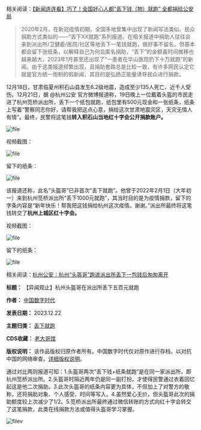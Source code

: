 相关阅读：[【新闻连连看】巧了！全国好心人都“丢下钱（物）就跑” 全都捐给公安局](https://chinadigitaltimes.net/chinese/635504.html "【新闻连连看】巧了！全国好心人都“丢下钱（物）就跑” 全都捐给公安局")



> 
> 2020年2月，在新冠疫情初期，全国多地曾集中出现了新闻写法类似、民众捐助方式类似的——“丢下XX就跑”系列报道。在相关报道中捐助人往往会来到派出所/卫健委/医院/社区等地丢下一笔钱就跑，做好事不留名，但基本都会留下张纸条，以解释自己为何会匿名捐助，“丢下”的金额虽时间推移也越来越大，2023年1月甚至还出现了“一患者在华山医院扔下十万就跑”的新闻。由于这类报道频繁出现，且捐助套路总是比较一致，有许多网民认定它就是官方统一炮制的假新闻，其目的是弘扬正能量诱导民众进行捐款。
> 
> 
> 


12月18日，甘肃临夏州积石山县发生6.2级地震，造成至少135人死亡、近千人受伤。12月21日，据 @杭州公安 官方微博报道称，19日晚上一位戴着头盔的市民走进了杭州笕桥派出所，丢下一个纸包就跑，纸包里有500元现金和一张纸条，纸条上写着“警察同志你好，请帮我把这点心意，捐给这次甘肃地震灾区，天灾无情人有情”。最终，民警将这笔钱**转入积石山当地红十字会公开捐款账户。** 


![file](https://chinadigitaltimes.net/chinese/files/2023/12/image-1703176352614.png)



视频截图：


![file](https://chinadigitaltimes.net/chinese/files/2023/12/image-1703177005459.png)


留下的纸条：


![file](https://chinadigitaltimes.net/chinese/files/2023/12/image-1703177037593.png)


该报道还称，此名“头盔哥”已非首次“丢下就跑”。他曾于2022年2月1日（大年初一）来到杭州笕桥派出所“丢下1000元就跑”，其当时目的是为疫情捐款，留下的字条内容是“新年快乐！帮我把这钱捐给杭州这次疫情。谢谢。”派出所最终将这笔钱转交了**杭州上城区红十字会。** 



视频截图：


![file](https://chinadigitaltimes.net/chinese/files/2023/12/image-1703177435265.png)


留下的纸条：


![file](https://chinadigitaltimes.net/chinese/files/2023/12/image-1703177465159.png)


相关阅读：[杭州公安｜杭州“头盔哥”跑进派出所丢下一包钱后匆匆离开](https://weibo.com/2662494703/LdzHimkV0?type=repost "杭州公安｜杭州“头盔哥”跑进派出所丢下一包钱后匆匆离开")




**标题：** 【异闻观止】杭州头盔哥在派出所丢下五百元就跑  

**作者：** [中国数字时代](https://chinadigitaltimes.net/space/中国数字时代)  

**发表日期：** 2023.12.22  

**主题归类：** [丢下就跑](https://chinadigitaltimes.net/space/丢下就跑)  

**CDS收藏：** [老大哥馆](https://chinadigitaltimes.net/space/%E8%80%81%E5%A4%A7%E5%93%A5%E9%A6%86)  

**版权说明：** 该作品版权归原作者所有。中国数字时代仅对原作进行存档，以对抗中国的网络审查。[详细版权说明](https://chinadigitaltimes.net/chinese/copyright)。


通过对比两则报道可知：1.头盔哥两次“丢下钱+纸条就跑”是在同一家派出所，即杭州笕桥派出所。2.头盔哥时隔近两年仍是同一副打扮，才使得民警通过衣着回忆起这是他二次捐助。3.此次头盔哥的纸条内容更为具体，不但加上了对警方的敬称，还将捐助对象、个人感受、时间等写入。4.虽然爱心无价，但头盔哥此次的捐助额度较上次减少了1/2。5.笕桥派出所最终通过微信转账的方式向红十字会转交了这笔捐款，此类在线捐款方法或值得头盔哥学习掌握。


![filev](https://chinadigitaltimes.net/chinese/files/2023/12/image-1703178063017.png)

